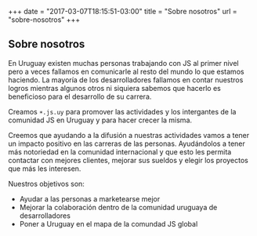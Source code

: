 +++
date = "2017-03-07T18:15:51-03:00"
title = "Sobre nosotros"
url = "sobre-nosotros"
+++

## Sobre nosotros

En Uruguay existen muchas personas trabajando con JS al primer nivel pero a veces fallamos en comunicarle al resto del mundo lo que estamos haciendo. La mayoría de los desarrolladores fallamos en contar nuestros logros mientras algunos otros ni siquiera sabemos que hacerlo es beneficioso para el desarrollo de su carrera.

Creamos `☀️.js.uy` para promover las actividades y los intergantes de la comunidad JS en Uruguay y para hacer crecer la misma.

Creemos que ayudando a la difusión a nuestras actividades vamos a tener un impacto positivo en las carreras de las personas. Ayudándolos a tener más notoriedad en la comunidad internacional y que esto les permita contactar con mejores clientes, mejorar sus sueldos y elegir los proyectos que más les interesen.

Nuestros objetivos son:

* Ayudar a las personas a marketearse mejor
* Mejorar la colaboración dentro de la comunidad uruguaya de desarrolladores
* Poner a Uruguay en el mapa de la comundad JS global
